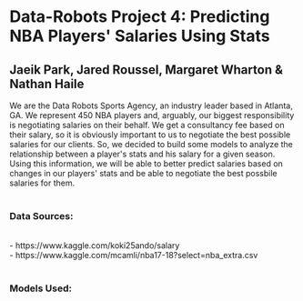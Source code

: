 # Data-Robots Project 4: Predicting NBA Players' Salaries Using Stats 
<h2>Jaeik Park, Jared Roussel, Margaret Wharton & Nathan Haile</h2> 

We are the Data Robots Sports Agency, an industry leader based in Atlanta, GA. We represent 450 NBA players and, arguably, our biggest responsibility is negotiating salaries on their behalf. We get a consultancy fee based on their salary, so it is obviously important to us to negotiate the best possible salaries for our clients. So, we decided to build some models to analyze the relationship between a player's stats and his salary for a given season. Using this information, we will be able to better predict salaries based on changes in our players' stats and be able to negotiate the best possbile salaries for them. <br/> <br/>

<h3/>Data Sources:</h3><br/>
- https://www.kaggle.com/koki25ando/salary <br/>
- https://www.kaggle.com/mcamli/nba17-18?select=nba_extra.csv <br/><br/>

<h3>Models Used:</h3><br/>
  
